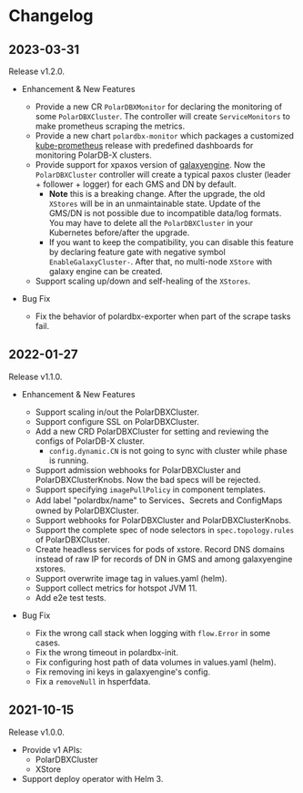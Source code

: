 # Changelog

## 2023-03-31

Release v1.2.0.

+ Enhancement & New Features
  + Provide a new CR `PolarDBXMonitor` for declaring the monitoring of some `PolarDBXCluster`. The controller will create `ServiceMonitors` to make prometheus scraping the metrics.
  + Provide a new chart `polardbx-monitor` which packages a customized [kube-prometheus](https://github.com/prometheus-operator/kube-prometheus) release with predefined dashboards for monitoring PolarDB-X clusters.
  + Provide support for xpaxos version of [galaxyengine](https://github.com/ApsaraDB/galaxyengine). Now the `PolarDBXCluster` controller will create a typical paxos cluster (leader + follower + logger) for each GMS and DN by default. 
    + **Note** this is a breaking change. After the upgrade, the old `XStores` will be in an unmaintainable state. Update of the GMS/DN is not possible due to incompatible data/log formats. You may have to delete all the `PolarDBXCluster` in your Kubernetes before/after the upgrade.
    + If you want to keep the compatibility, you can disable this feature by declaring feature gate with negative symbol `EnableGalaxyCluster-`. After that, no multi-node `XStore` with galaxy engine can be created.
  + Support scaling up/down and self-healing of the `XStores`.

+ Bug Fix
  + Fix the behavior of polardbx-exporter when part of the scrape tasks fail.

## 2022-01-27

Release v1.1.0.

+ Enhancement & New Features
  + Support scaling in/out the PolarDBXCluster. 
  + Support configure SSL on PolarDBXCluster.
  + Add a new CRD PolarDBXCluster for setting and reviewing the configs of PolarDB-X cluster.
    + `config.dynamic.CN` is not going to sync with cluster while phase is running.
  + Support admission webhooks for PolarDBXCluster and PolarDBXClusterKnobs. Now the bad specs will be rejected.
  + Support specifying `imagePullPolicy` in component templates.
  + Add label "polardbx/name" to Services、Secrets and ConfigMaps owned by PolarDBXCluster.
  + Support webhooks for PolarDBXCluster and PolarDBXClusterKnobs.
  + Support the complete spec of node selectors in `spec.topology.rules` of PolarDBXCluster.
  + Create headless services for pods of xstore. Record DNS domains instead of raw IP for records of DN in GMS and among galaxyengine xstores. 
  + Support overwrite image tag in values.yaml (helm).
  + Support collect metrics for hotspot JVM 11.
  + Add e2e test tests.

+ Bug Fix
  + Fix the wrong call stack when logging with `flow.Error` in some cases. 
  + Fix the wrong timeout in polardbx-init.
  + Fix configuring host path of data volumes in values.yaml (helm).
  + Fix removing ini keys in galaxyengine's config.
  + Fix a `removeNull` in hsperfdata.

## 2021-10-15 

Release v1.0.0. 

+ Provide v1 APIs:
  + PolarDBXCluster
  + XStore
+ Support deploy operator with Helm 3.